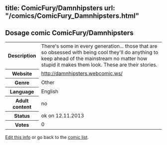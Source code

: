 title: ComicFury/Damnhipsters
url: "/comics/ComicFury_Damnhipsters.html"
---
Dosage comic ComicFury/Damnhipsters
-----------------------------------------

<p id="msg"></p>
<script type="text/javascript">
if (window.location.search === '?edit_info_mail=sent_ok') {
  var elem = document.getElementById("msg");
  elem.innerHTML = 'Edited information sucessfully sent for review, which is usually done daily. Thanks!';
  elem.className = 'ok';
}
</script>
<table class="comicinfo">
<tr>
<th>Description</th><td>There's some in every generation... those that are so obsessed with being cool they'll do anything to keep ahead of the mainstream no matter how stupid it makes them look. These are their stories.</td>
</tr>
<tr>
<th>Website</th><td><a href="http://damnhipsters.webcomic.ws/">http://damnhipsters.webcomic.ws/</a></td>
</tr>
<tr>
<th>Genre</th><td>Other</td>
</tr>
<tr>
<th>Language</th><td>English</td>
</tr>
<tr>
<th>Adult content</th><td>no</td>
</tr>
<tr>
<th>Status</th><td>ok on 12.11.2013</td>
</tr>
<tr>
<th>Votes</th><td>0</td>
</tr>
</table>

[Edit this info](ComicFury_Damnhipsters_edit.html) or go back to the [comic list](../comic-index.html).
